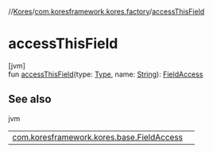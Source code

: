 //[Kores](../../index.md)/[com.koresframework.kores.factory](index.md)/[accessThisField](access-this-field.md)

# accessThisField

[jvm]\
fun [accessThisField](access-this-field.md)(type: [Type](https://docs.oracle.com/javase/8/docs/api/java/lang/reflect/Type.html), name: [String](https://kotlinlang.org/api/latest/jvm/stdlib/kotlin/-string/index.html)): [FieldAccess](../com.koresframework.kores.base/-field-access/index.md)

## See also

jvm

| | |
|---|---|
| [com.koresframework.kores.base.FieldAccess](../com.koresframework.kores.base/-field-access/index.md) |  |
